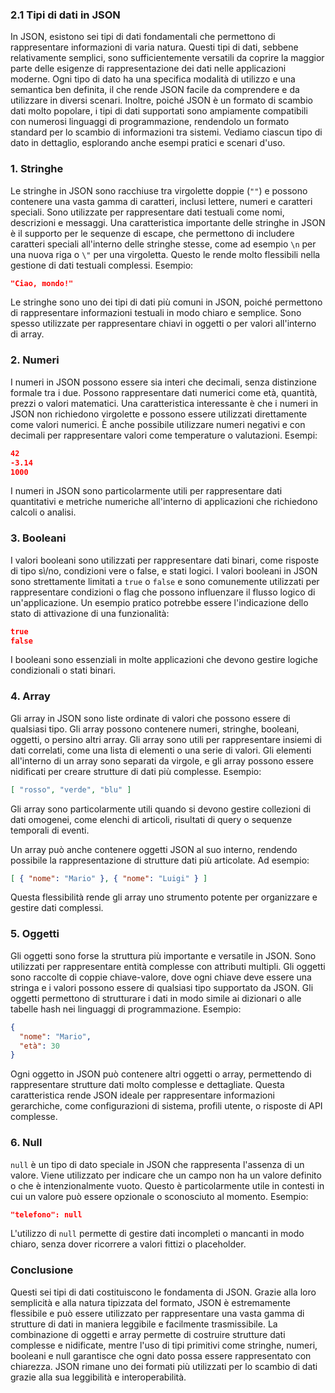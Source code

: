 ### 2.1 Tipi di dati in JSON

In JSON, esistono sei tipi di dati fondamentali che permettono di rappresentare informazioni di varia natura. Questi tipi di dati, sebbene relativamente semplici, sono sufficientemente versatili da coprire la maggior parte delle esigenze di rappresentazione dei dati nelle applicazioni moderne. Ogni tipo di dato ha una specifica modalità di utilizzo e una semantica ben definita, il che rende JSON facile da comprendere e da utilizzare in diversi scenari. Inoltre, poiché JSON è un formato di scambio dati molto popolare, i tipi di dati supportati sono ampiamente compatibili con numerosi linguaggi di programmazione, rendendolo un formato standard per lo scambio di informazioni tra sistemi. Vediamo ciascun tipo di dato in dettaglio, esplorando anche esempi pratici e scenari d'uso.

### 1. Stringhe
Le stringhe in JSON sono racchiuse tra virgolette doppie (`""`) e possono contenere una vasta gamma di caratteri, inclusi lettere, numeri e caratteri speciali. Sono utilizzate per rappresentare dati testuali come nomi, descrizioni e messaggi. Una caratteristica importante delle stringhe in JSON è il supporto per le sequenze di escape, che permettono di includere caratteri speciali all'interno delle stringhe stesse, come ad esempio `\n` per una nuova riga o `\"` per una virgoletta. Questo le rende molto flessibili nella gestione di dati testuali complessi. Esempio:
```json
"Ciao, mondo!"
```
Le stringhe sono uno dei tipi di dati più comuni in JSON, poiché permettono di rappresentare informazioni testuali in modo chiaro e semplice. Sono spesso utilizzate per rappresentare chiavi in oggetti o per valori all'interno di array.

### 2. Numeri
I numeri in JSON possono essere sia interi che decimali, senza distinzione formale tra i due. Possono rappresentare dati numerici come età, quantità, prezzi o valori matematici. Una caratteristica interessante è che i numeri in JSON non richiedono virgolette e possono essere utilizzati direttamente come valori numerici. È anche possibile utilizzare numeri negativi e con decimali per rappresentare valori come temperature o valutazioni. Esempi:
```json
42
-3.14
1000
```
I numeri in JSON sono particolarmente utili per rappresentare dati quantitativi e metriche numeriche all'interno di applicazioni che richiedono calcoli o analisi.

### 3. Booleani
I valori booleani sono utilizzati per rappresentare dati binari, come risposte di tipo sì/no, condizioni vere o false, e stati logici. I valori booleani in JSON sono strettamente limitati a `true` o `false` e sono comunemente utilizzati per rappresentare condizioni o flag che possono influenzare il flusso logico di un'applicazione. Un esempio pratico potrebbe essere l'indicazione dello stato di attivazione di una funzionalità:
```json
true
false
```
I booleani sono essenziali in molte applicazioni che devono gestire logiche condizionali o stati binari.

### 4. Array
Gli array in JSON sono liste ordinate di valori che possono essere di qualsiasi tipo. Gli array possono contenere numeri, stringhe, booleani, oggetti, o persino altri array. Gli array sono utili per rappresentare insiemi di dati correlati, come una lista di elementi o una serie di valori. Gli elementi all'interno di un array sono separati da virgole, e gli array possono essere nidificati per creare strutture di dati più complesse. Esempio:
```json
[ "rosso", "verde", "blu" ]
```
Gli array sono particolarmente utili quando si devono gestire collezioni di dati omogenei, come elenchi di articoli, risultati di query o sequenze temporali di eventi.

Un array può anche contenere oggetti JSON al suo interno, rendendo possibile la rappresentazione di strutture dati più articolate. Ad esempio:
```json
[ { "nome": "Mario" }, { "nome": "Luigi" } ]
```
Questa flessibilità rende gli array uno strumento potente per organizzare e gestire dati complessi.

### 5. Oggetti
Gli oggetti sono forse la struttura più importante e versatile in JSON. Sono utilizzati per rappresentare entità complesse con attributi multipli. Gli oggetti sono raccolte di coppie chiave-valore, dove ogni chiave deve essere una stringa e i valori possono essere di qualsiasi tipo supportato da JSON. Gli oggetti permettono di strutturare i dati in modo simile ai dizionari o alle tabelle hash nei linguaggi di programmazione. Esempio:
```json
{
  "nome": "Mario",
  "età": 30
}
```
Ogni oggetto in JSON può contenere altri oggetti o array, permettendo di rappresentare strutture dati molto complesse e dettagliate. Questa caratteristica rende JSON ideale per rappresentare informazioni gerarchiche, come configurazioni di sistema, profili utente, o risposte di API complesse.

### 6. Null
`null` è un tipo di dato speciale in JSON che rappresenta l'assenza di un valore. Viene utilizzato per indicare che un campo non ha un valore definito o che è intenzionalmente vuoto. Questo è particolarmente utile in contesti in cui un valore può essere opzionale o sconosciuto al momento. Esempio:
```json
"telefono": null
```
L'utilizzo di `null` permette di gestire dati incompleti o mancanti in modo chiaro, senza dover ricorrere a valori fittizi o placeholder.

### Conclusione
Questi sei tipi di dati costituiscono le fondamenta di JSON. Grazie alla loro semplicità e alla natura tipizzata del formato, JSON è estremamente flessibile e può essere utilizzato per rappresentare una vasta gamma di strutture di dati in maniera leggibile e facilmente trasmissibile. La combinazione di oggetti e array permette di costruire strutture dati complesse e nidificate, mentre l'uso di tipi primitivi come stringhe, numeri, booleani e null garantisce che ogni dato possa essere rappresentato con chiarezza. JSON rimane uno dei formati più utilizzati per lo scambio di dati grazie alla sua leggibilità e interoperabilità.

